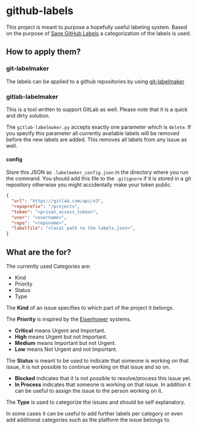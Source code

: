 # github-labels
This project is meant to purpose a hopefully useful labeling system. Based on the purpose of [Sane GitHub Labels](https://medium.com/@dave_lunny/sane-github-labels-c5d2e6004b63#.8s5wiw1mn) a categorization of the labels is used.

## How to apply them?
### git-labelmaker
The labels can be applied to a github repositories by using [git-labelmaker](https://github.com/himynameisdave/git-labelmaker)

### gitlab-labelmaker
This is a tool written to support GitLab as well. Please note that it is a quick and dirty solution.

The <code>gitlab-labelmaker.py</code> accepts exactly one parameter which is <code>delete</code>. If you specify this parameter all currently available labels will be removed before the new labels are added. This removes all labels from any issue as well.

#### config
Store this JSON as <code>.labelmaker_config.json</code> in the directory where you run the command. You should add this file to the <code>.gitignore</code> if it is stored in a git repository otherwise you might accidentally make your token public.
```json
{
  "url": "https://gitlab.com/api/v3",
  "repoprefix": "/projects",
  "token": "<privat_access_token>",
  "user": "<username>",
  "repo": "<reponame>",
  "labelfile": "<local path to the labels.json>",
}
```

## What are the for?
The currently used Categories are:
* Kind
* Priority
* Status
* Type

The **Kind** of an issue specifies to which part of the project it belongs.

The **Priority** is inspired by the [Eisenhower](http://lifehacker.com/5942972/eisenhower-helps-you-prioritize-your-tasks-with-the-urgency-importance-matrix) systems.

* **Critical** means Urgent and Important.
* **High** means Urgent but not Important.
* **Medium** means Important but not Urgent.
* **Low** means Not Urgent and not Important.

The **Status** is meant to be used to indicate that someone is working on that issue, it is not possible to continue working on that issue and so on.
* **Blocked** indicates that it is not possible to resolve/process this issue yet.
* **In Process** indicates that someone is working on that issue. In addition it can be useful to assign the issue to the person working on it.

The **Type** is used to categorize the issues and should be self explanatory.

In some cases it can be useful to add further labels per category or even add additional categories such as the platform the issue belongs to.
